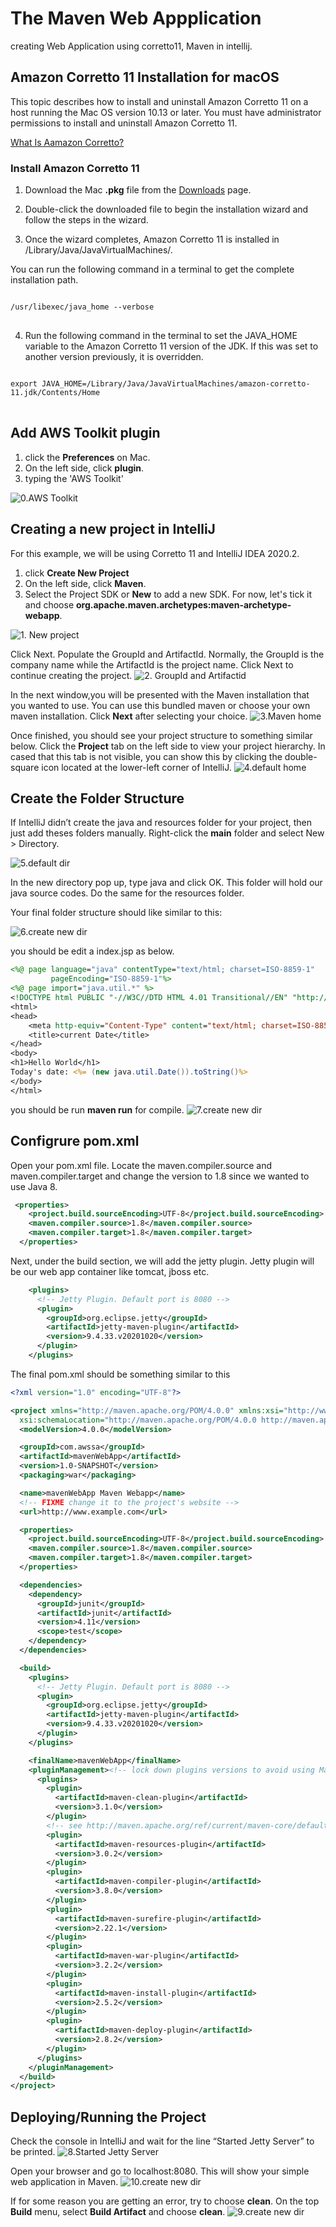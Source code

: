 # The Maven Web Appplication   
creating Web Application using corretto11, Maven in intellij.
 
## Amazon Corretto 11 Installation for macOS
This topic describes how to install and uninstall Amazon Corretto 11 on a host running the Mac OS version 10.13 or later. You must have administrator permissions to install and uninstall Amazon Corretto 11.

[What Is Aamazon Corretto?](https://aws.amazon.com/ko/corretto)

### Install Amazon Corretto 11
1. Download the Mac **.pkg** file from the [Downloads](https://docs.aws.amazon.com/corretto/latest/corretto-11-ug/downloads-list.html) page.

2. Double-click the downloaded file to begin the installation wizard and follow the steps in the wizard.

3. Once the wizard completes, Amazon Corretto 11 is installed in /Library/Java/JavaVirtualMachines/.

You can run the following command in a terminal to get the complete installation path.

<pre>
<code>
/usr/libexec/java_home --verbose
</code>
</pre>

4. Run the following command in the terminal to set the JAVA_HOME variable to the Amazon Corretto 11 version of the JDK. If this was set to another version previously, it is overridden.

<pre>
<code>
export JAVA_HOME=/Library/Java/JavaVirtualMachines/amazon-corretto-11.jdk/Contents/Home
</code>
</pre>


## Add AWS Toolkit plugin 
1. click the **Preferences** on Mac.
2. On the left side, click **plugin**.
3. typing the 'AWS Toolkit'

![0.AWS Toolkit](./images/0.AWS%20Toolkit.png)
 
## Creating a new project in IntelliJ

For this example, we will be using Corretto 11 and IntelliJ IDEA 2020.2.
1. click **Create New Project**
2. On the left side, click **Maven**. 
3. Select the Project SDK or **New** to add a new SDK. For now, let's tick it and choose **org.apache.maven.archetypes:maven-archetype-webapp**.

![1. New project](./images/1.png)

Click Next. Populate the GroupId and ArtifactId. Normally, the GroupId is the company name while the ArtifactId is the project name. Click Next to continue creating the project.
![2. GroupId and Artifactid](./images/2.png)

In the next window,you will be presented with the Maven installation that you wanted to use. You can use this bundled maven or choose your own maven installation. Click **Next** after selecting your choice.
![3.Maven home](./images/3.png)

Once finished, you should see your project structure to something similar below. Click the **Project** tab on the left side to view your project hierarchy. In cased that this tab is not visible, you can show this by clicking the double-square icon located at the lower-left corner of IntelliJ.
![4.default home](./images/4.png)


## Create the Folder Structure
If IntelliJ didn’t create the java and resources folder for your project, then just add theses folders manually.
Right-click the **main** folder and select New > Directory.

![5.default dir](./images/5.png)

In the new directory pop up, type java and click OK. This folder will hold our java source codes. Do the same for the resources folder.

Your final folder structure should like similar to this:

![6.create new dir](./images/6.png)

you should be edit a index.jsp as below.
```jsp
<%@ page language="java" contentType="text/html; charset=ISO-8859-1"
         pageEncoding="ISO-8859-1"%>
<%@ page import="java.util.*" %>
<!DOCTYPE html PUBLIC "-//W3C//DTD HTML 4.01 Transitional//EN" "http://www.w3.org/TR/html4/loose.dtd">
<html>
<head>
    <meta http-equiv="Content-Type" content="text/html; charset=ISO-8859-1">
    <title>current Date</title>
</head>
<body>
<h1>Hello World</h1>
Today's date: <%= (new java.util.Date()).toString()%>
</body>
</html>
``` 

you should be run **maven run** for compile. 
![7.create new dir](./images/7.png)


## Configrure pom.xml

Open your pom.xml file. Locate the maven.compiler.source and maven.compiler.target and change the version to 1.8 since we wanted to use Java 8.

```xml
 <properties>
    <project.build.sourceEncoding>UTF-8</project.build.sourceEncoding>
    <maven.compiler.source>1.8</maven.compiler.source>
    <maven.compiler.target>1.8</maven.compiler.target>
  </properties>
```

Next, under the build section, we will add the jetty plugin. Jetty plugin will be our web app container like tomcat, jboss etc.

```xml
    <plugins>
      <!-- Jetty Plugin. Default port is 8080 -->
      <plugin>
        <groupId>org.eclipse.jetty</groupId>
        <artifactId>jetty-maven-plugin</artifactId>
        <version>9.4.33.v20201020</version>
      </plugin>
    </plugins>
```

The final pom.xml should be something similar to this

```xml
<?xml version="1.0" encoding="UTF-8"?>

<project xmlns="http://maven.apache.org/POM/4.0.0" xmlns:xsi="http://www.w3.org/2001/XMLSchema-instance"
  xsi:schemaLocation="http://maven.apache.org/POM/4.0.0 http://maven.apache.org/xsd/maven-4.0.0.xsd">
  <modelVersion>4.0.0</modelVersion>

  <groupId>com.awssa</groupId>
  <artifactId>mavenWebApp</artifactId>
  <version>1.0-SNAPSHOT</version>
  <packaging>war</packaging>

  <name>mavenWebApp Maven Webapp</name>
  <!-- FIXME change it to the project's website -->
  <url>http://www.example.com</url>

  <properties>
    <project.build.sourceEncoding>UTF-8</project.build.sourceEncoding>
    <maven.compiler.source>1.8</maven.compiler.source>
    <maven.compiler.target>1.8</maven.compiler.target>
  </properties>

  <dependencies>
    <dependency>
      <groupId>junit</groupId>
      <artifactId>junit</artifactId>
      <version>4.11</version>
      <scope>test</scope>
    </dependency>
  </dependencies>

  <build>
    <plugins>
      <!-- Jetty Plugin. Default port is 8080 -->
      <plugin>
        <groupId>org.eclipse.jetty</groupId>
        <artifactId>jetty-maven-plugin</artifactId>
        <version>9.4.33.v20201020</version>
      </plugin>
    </plugins>

    <finalName>mavenWebApp</finalName>
    <pluginManagement><!-- lock down plugins versions to avoid using Maven defaults (may be moved to parent pom) -->
      <plugins>
        <plugin>
          <artifactId>maven-clean-plugin</artifactId>
          <version>3.1.0</version>
        </plugin>
        <!-- see http://maven.apache.org/ref/current/maven-core/default-bindings.html#Plugin_bindings_for_war_packaging -->
        <plugin>
          <artifactId>maven-resources-plugin</artifactId>
          <version>3.0.2</version>
        </plugin>
        <plugin>
          <artifactId>maven-compiler-plugin</artifactId>
          <version>3.8.0</version>
        </plugin>
        <plugin>
          <artifactId>maven-surefire-plugin</artifactId>
          <version>2.22.1</version>
        </plugin>
        <plugin>
          <artifactId>maven-war-plugin</artifactId>
          <version>3.2.2</version>
        </plugin>
        <plugin>
          <artifactId>maven-install-plugin</artifactId>
          <version>2.5.2</version>
        </plugin>
        <plugin>
          <artifactId>maven-deploy-plugin</artifactId>
          <version>2.8.2</version>
        </plugin>
      </plugins>
    </pluginManagement>
  </build>
</project>
```


## Deploying/Running the Project

Check the console in IntelliJ and wait for the line “Started Jetty Server” to be printed. 
![8.Started Jetty Server](./images/8.png)

Open your browser and go to localhost:8080. This will show your simple web application in Maven.
![10.create new dir](./images/10.png)

If for some reason you are getting an error, try to choose **clean**. On the top **Build** menu, select **Build Artifact** and choose **clean**. 
![9.create new dir](./images/9.png)

